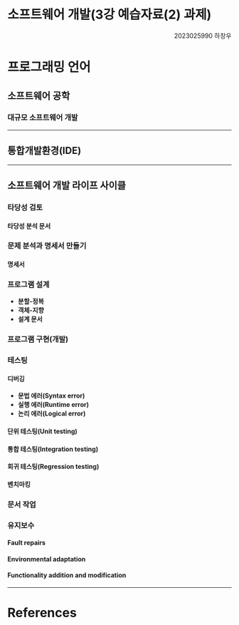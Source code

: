 # 소프트웨어 개발(3강 예습자료(2) 과제)
<span style="display: inline-block; width: 100%; text-align: right;">2023025990 하창우</span>

# **프로그래밍 언어**
## **소프트웨어 공학**
### **대규모 소프트웨어 개발**
---
## **통합개발환경(IDE)**
---
## **소프트웨어 개발 라이프 사이클**
### **타당성 검토**
#### **타당성 분석 문서**
### **문제 분석과 명세서 만들기**
#### **명세서**
### **프로그램 설계**

- **분할-정복**
- **객체-지향**
- **설계 문서**

### **프로그램 구현(개발)**
### **테스팅**
#### **디버깅**
- **문법 에러(Syntax error)**
- **실행 에러(Runtime error)**
- **논리 에러(Logical error)**

#### **단위 테스팅(Unit testing)**
#### **통합 테스팅(Integration testing)**
#### **회귀 테스팅(Regression testing)**
#### **벤치마킹**

### **문서 작업**

### **유지보수**
#### **Fault repairs**
#### **Environmental adaptation**
#### **Functionality addition and modification**
---
# References